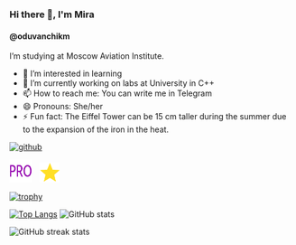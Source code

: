 ### Hi there 👋, I'm Mira 
#### @oduvanchikm
I’m studying at Moscow Aviation Institute.

- 👀 I’m interested in learning
- 🔭 I’m currently working on labs at University in C++ 
- 📫 How to reach me: You can write me in Telegram 
- 😄 Pronouns: She/her 
- ⚡ Fun fact: The Eiffel Tower can be 15 cm taller during the summer due to the expansion of the iron in the heat. 


[<img src='https://cdn.jsdelivr.net/npm/simple-icons@3.0.1/icons/github.svg' alt='github' height='40'>](https://github.com/oduvanchikm)  

<a href='https://github.com/pricing'><img src='https://raw.githubusercontent.com/acervenky/animated-github-badges/master/assets/pro.gif' width='40' height='40'></a> <a href='https://stars.github.com/'><img src='https://raw.githubusercontent.com/acervenky/animated-github-badges/master/assets/starbadge.gif' width='35' height='35'></a> 

[![trophy](https://github-profile-trophy.vercel.app/?username=oduvanchikm)](https://github.com/ryo-ma/github-profile-trophy)

[![Top Langs](https://github-readme-stats.vercel.app/api/top-langs/?username=oduvanchikm)](https://github.com/anuraghazra/github-readme-stats)
![GitHub stats](https://github-readme-stats.vercel.app/api?username=oduvanchikm&show_icons=true)  

![GitHub streak stats](https://streak-stats.demolab.com/?user=oduvanchikm)  




